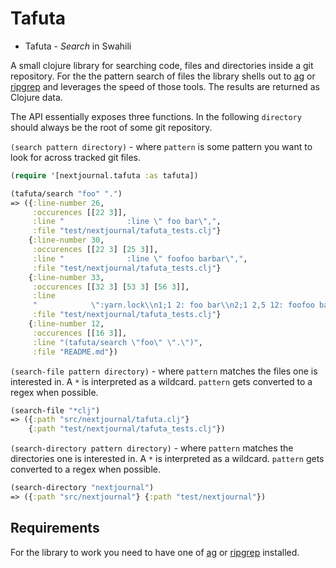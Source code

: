 # Tafuta

* Tafuta - _Search_ in Swahili

A small clojure library for searching code, files and directories inside
a git repository. For the the pattern search of files the library shells out to
[ag](https://github.com/ggreer/the_silver_searcher) or
[ripgrep](https://github.com/BurntSushi/ripgrep) and leverages the speed of those tools.
The results are returned as Clojure data.

The API essentially exposes three functions. In the following `directory` should always be the root of
some git repository.

`(search pattern directory)` - where `pattern` is some pattern you want to look for across tracked
git files.

```clj
(require '[nextjournal.tafuta :as tafuta])

(tafuta/search "foo" ".")
=> ({:line-number 26,
     :occurences [[22 3]],
     :line "              :line \" foo bar\",",
     :file "test/nextjournal/tafuta_tests.clj"}
    {:line-number 30,
     :occurences [[22 3] [25 3]],
     :line "              :line \" foofoo barbar\",",
     :file "test/nextjournal/tafuta_tests.clj"}
    {:line-number 33,
     :occurences [[32 3] [53 3] [56 3]],
     :line
     "            \":yarn.lock\\n1;1 2: foo bar\\n2;1 2,5 12: foofoo barbar\")))))",
     :file "test/nextjournal/tafuta_tests.clj"}
    {:line-number 12,
     :occurences [[16 3]],
     :line "(tafuta/search \"foo\" \".\")",
     :file "README.md"})
```

`(search-file pattern directory)` - where `pattern` matches the files one is interested in. A `*` is
interpreted as a wildcard. `pattern` gets converted to a regex when possible.

```clj
(search-file "*clj")
=> ({:path "src/nextjournal/tafuta.clj"}
    {:path "test/nextjournal/tafuta_tests.clj"})
```

`(search-directory pattern directory)` - where `pattern` matches the directories one is interested in. A `*` is
interpreted as a wildcard. `pattern` gets converted to a regex when possible.

```clj
(search-directory "nextjournal")
=> ({:path "src/nextjournal"} {:path "test/nextjournal"})

```

## Requirements

For the library to work you need to have one of [ag](https://github.com/ggreer/the_silver_searcher) or
[ripgrep](https://github.com/BurntSushi/ripgrep) installed.
